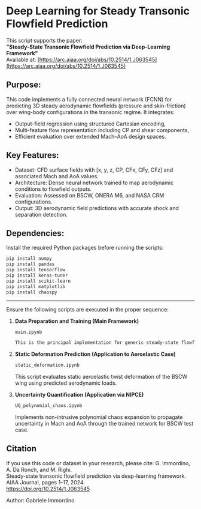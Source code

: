 Deep Learning for Steady Transonic Flowfield Prediction
====================================================================

This script supports the paper:  
**"Steady-State Transonic Flowfield Prediction via Deep-Learning Framework"**  
Available at: [https://arc.aiaa.org/doi/abs/10.2514/1.J063545](https://arc.aiaa.org/doi/abs/10.2514/1.J063545)


Purpose:
--------
This code implements a fully connected neural network (FCNN) for predicting 3D steady aerodynamic flowfields (pressure and skin-friction) over wing-body configurations in the transonic regime. It integrates:

- Output-field regression using structured Cartesian encoding,
- Multi-feature flow representation including CP and shear components,
- Efficient evaluation over extended Mach–AoA design spaces.

Key Features:
-------------
- Dataset: CFD surface fields with [x, y, z, CP, CFx, CFy, CFz] and associated Mach and AoA values.
- Architecture: Dense neural network trained to map aerodynamic conditions to flowfield outputs.
- Evaluation: Assessed on BSCW, ONERA M6, and NASA CRM configurations.
- Output: 3D aerodynamic field predictions with accurate shock and separation detection.

Dependencies:
-------------
Install the required Python packages before running the scripts:

```bash
pip install numpy
pip install pandas
pip install tensorflow
pip install keras-tuner
pip install scikit-learn
pip install matplotlib
pip install chaospy
```
-------------
Ensure the following scripts are executed in the proper sequence:

1. **Data Preparation and Training (Main Framework)**

   ```bash
   main.ipynb

   This is the principal implementation for generic steady-state flowfield prediction using supervised learning.

2. **Static Deformation Prediction (Application to Aeroelastic Case)**

   ```bash
   static_deformation.ipynb
   ```

   This script evaluates static aeroelastic twist deformation of the BSCW wing using predicted aerodynamic loads.

3. **Uncertainty Quantification (Application via NIPCE)**

   ```bash
   UQ_polynomial_chaos.ipynb
   ```

   Implements non-intrusive polynomial chaos expansion to propagate uncertainty in Mach and AoA through the trained network for BSCW test case.

Citation
-------------
If you use this code or dataset in your research, please cite:
G. Immordino, A. Da Ronch, and M. Righi.  
Steady-state transonic flowfield prediction via deep-learning framework.  
AIAA Journal, pages 1–17, 2024.  
https://doi.org/10.2514/1.J063545


Author: Gabriele Immordino

